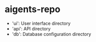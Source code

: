 # aigents-repo

- 'ui': User interface directory
-  'api': API directory
- 'db': Database configuration directory



